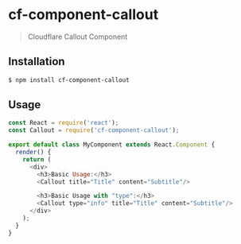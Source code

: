 # cf-component-callout

> Cloudflare Callout Component

## Installation

```sh
$ npm install cf-component-callout
```

## Usage

```js
const React = require('react');
const Callout = require('cf-component-callout');

export default class MyComponent extends React.Component {
  render() {
    return (
      <div>
        <h3>Basic Usage:</h3>
        <Callout title="Title" content="Subtitle"/>

        <h3>Basic Usage with "type":</h3>
        <Callout type="info" title="Title" content="Subtitle"/>
      </div>
    );
  }
}
```
